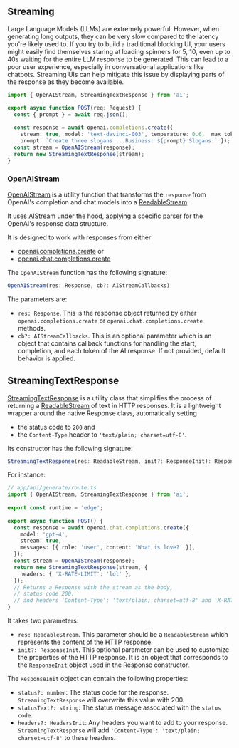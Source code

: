 ## Streaming

Large Language Models (LLMs) are extremely powerful. However, when generating long outputs, they can be very slow compared to the latency you're likely used to. If you try to build a traditional blocking UI, your users might easily find themselves staring at loading spinners for 5, 10, even up to 40s waiting for the entire LLM response to be generated. This can lead to a poor user experience, especially in conversational applications like chatbots. Streaming UIs can help mitigate this issue by displaying parts of the response as they become available.

```ts
import { OpenAIStream, StreamingTextResponse } from 'ai';

export async function POST(req: Request) {
  const { prompt } = await req.json();
 
  const response = await openai.completions.create({ 
    stream: true, model: 'text-davinci-003', temperature: 0.6,  max_tokens: 300, 
    prompt: `Create three slogans ...Business: ${prompt} Slogans:` });
  const stream = OpenAIStream(response);
  return new StreamingTextResponse(stream);
}
```

### OpenAIStream

[OpenAIStream](https://sdk.vercel.ai/docs/api-reference/openai-stream) is a utility function that transforms the `response` from OpenAI's completion and chat models into a [ReadableStream](https://nodejs.org/api/webstreams.html#class-readablestream). 

It uses [AIStream](https://sdk.vercel.ai/docs/api-reference/ai-stream) under the hood, applying a specific parser for the OpenAI's response data structure.

It is designed to work with responses from either 

- [openai.completions.create](https://platform.openai.com/docs/guides/text-generation/completions-api) or 
- [openai.chat.completions.create](https://platform.openai.com/docs/guides/text-generation/chat-completions-response-format) 

The `OpenAIStream` function has the following signature:

```ts
OpenAIStream(res: Response, cb?: AIStreamCallbacks)
```

The parameters are:

- `res: Response`. This is the response object returned by either `openai.completions.create` or `openai.chat.completions.create` methods.
- `cb?: AIStreamCallbacks`. This is an optional parameter which is an object that contains callback functions for handling the start, completion, and each token of the AI response. If not provided, default behavior is applied.

## StreamingTextResponse

[StreamingTextResponse](https://sdk.vercel.ai/docs/api-reference/streaming-text-response) is a utility class that simplifies the process of returning a [ReadableStream](https://nodejs.org/api/webstreams.html#class-readablestream) of text in HTTP responses. It is a lightweight wrapper around the native Response class, automatically setting 
- the status code to `200` and 
- the `Content-Type` header to `'text/plain; charset=utf-8'`.

Its constructor has the following signature:

```ts
StreamingTextResponse(res: ReadableStream, init?: ResponseInit): Response
```

For instance:

```ts
// app/api/generate/route.ts
import { OpenAIStream, StreamingTextResponse } from 'ai';
 
export const runtime = 'edge';
 
export async function POST() {
  const response = await openai.chat.completions.create({
    model: 'gpt-4',
    stream: true,
    messages: [{ role: 'user', content: 'What is love?' }],
  });
  const stream = OpenAIStream(response);
  return new StreamingTextResponse(stream, {
    headers: { 'X-RATE-LIMIT': 'lol' },
  });
  // Returns a Response with the stream as the body,
  // status code 200,
  // and headers 'Content-Type': 'text/plain; charset=utf-8' and 'X-RATE-LIMIT': 'lol'.
}
```

It takes two parameters:

- `res: ReadableStream`.  This parameter should be a `ReadableStream` which represents the content of the HTTP response.
- `init?: ResponseInit`. This optional parameter can be used to customize the properties of the HTTP response. It is an object that corresponds to the `ResponseInit` object used in the Response constructor.

The `ResponseInit` object can contain the following properties:

- `status?: number`: The status code for the response. `StreamingTextResponse` will overwrite this value with 200.
- `statusText?: string`: The status message associated with the `status` `code`.
- `headers?: HeadersInit`: Any headers you want to add to your response. `StreamingTextResponse` will add `'Content-Type': 'text/plain; charset=utf-8'` to these headers.
